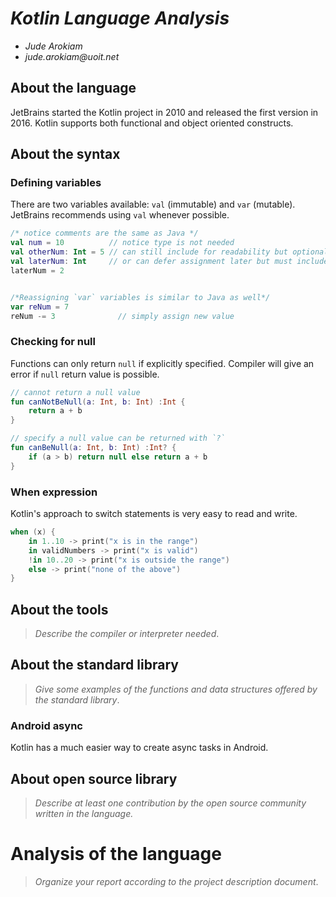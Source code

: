 # _Kotlin Language Analysis_

- _Jude Arokiam_
- _jude.arokiam@uoit.net_

## About the language

JetBrains started the Kotlin project in 2010 and released the first version in 2016. Kotlin supports both functional and object oriented constructs.

## About the syntax

### Defining variables

There are two variables available: `val` (immutable) and `var` (mutable). JetBrains recommends using `val` whenever possible.

```kotlin
/* notice comments are the same as Java */
val num = 10          // notice type is not needed
val otherNum: Int = 5 // can still include for readability but optional
val laterNum: Int     // or can defer assignment later but must include type
laterNum = 2


/*Reassigning `var` variables is similar to Java as well*/
var reNum = 7
reNum -= 3              // simply assign new value
```

### Checking for null
Functions can only return `null` if explicitly specified. Compiler will give an error if `null` return value is possible.

```kotlin
// cannot return a null value
fun canNotBeNull(a: Int, b: Int) :Int {
	return a + b
}

// specify a null value can be returned with `?`
fun canBeNull(a: Int, b: Int) :Int? {
	if (a > b) return null else return a + b
}
```

### When expression
Kotlin's approach to switch statements is very easy to read and write.

```kotlin
when (x) {
    in 1..10 -> print("x is in the range")
    in validNumbers -> print("x is valid")
    !in 10..20 -> print("x is outside the range")
    else -> print("none of the above")
}
```

## About the tools

> _Describe the compiler or interpreter needed_.

## About the standard library

> _Give some examples of the functions and data structures
> offered by the standard library_.

### Android async
Kotlin has a much easier way to create async tasks in Android.

## About open source library

> _Describe at least one contribution by the open source
community written in the language._

# Analysis of the language

> _Organize your report according to the project description
document_.
